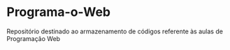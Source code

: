 # Programa-o-Web
Repositório destinado ao armazenamento de códigos referente às aulas de Programação Web
